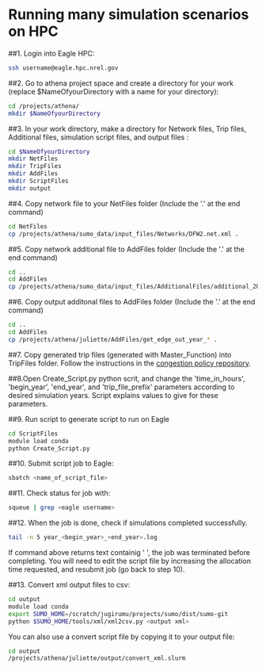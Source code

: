 # Running many simulation scenarios on HPC

##1. Login into Eagle HPC: 
```bash
ssh username@eagle.hpc.nrel.gov
```

##2. Go to athena project space and create a directory for your work (replace $NameOfyourDirectory with a name for your directory):
```bash
cd /projects/athena/
mkdir $NameOfyourDirectory
```

##3. In your work directory, make a directory for Network files, Trip files, Additional files, simulation script files, and output files :
```bash
cd $NameOfyourDirectory
mkdir NetFiles
mkdir TripFiles
mkdir AddFiles
mkdir ScriptFiles
mkdir output
```

##4. Copy network file to your NetFiles folder (Include the '.' at the end command)
```bash
cd NetFiles
cp /projects/athena/sumo_data/input_files/Networks/DFW2.net.xml .
```


##5. Copy network additional file to AddFiles folder (Include the '.' at the end command)
```bash
cd ..
cd AddFiles
cp /projects/athena/sumo_data/input_files/AdditionalFiles/additional_2020-03-25.xml .
```

##6. Copy output additonal files to AddFiles folder (Include the '.' at the end command)
```bash
cd ..
cd AddFiles
cp /projects/athena/juliette/AddFiles/get_edge_out_year_* .
```

##7. Copy generated trip files (generated with Master_Function) into TripFiles folder. Follow the instructions in the [congestion policy repository](https://github.com/NREL/ATHENA-sumo/tree/master/Congestion_Policies).

##8.Open Create_Script.py python scrit, and change the 'time_in_hours', 'begin_year', 'end_year', and 'trip_file_prefix' parameters according to desired simulation years. Script explains values to give for these parameters.

##9. Run script to generate script to run on Eagle
```bash
cd ScriptFiles
module load conda
python Create_Script.py
```

##10. Submit script job to Eagle:
```bash
sbatch <name_of_script_file>
```

##11. Check status for job with:
```bash
squeue | grep <eagle username>
```

##12. When the job is done, check if simulations completed successfully.
```bash
tail -n 5 year_<begin_year>_<end_year>.log
```
If command above returns text containig ' ', the job was terminated before completing. You will need to edit the script file by increasing the allocation time requested, and resubmit job (go back to step 10).

##13. Convert xml output files to csv:
```bash
cd output
module load conda
export SUMO_HOME=/scratch/jugirumu/projects/sumo/dist/sumo-git
python $SUMO_HOME/tools/xml/xml2csv.py <output xml>
```
You can also use a convert script file by copying it to your output file:
```bash
cd output
/projects/athena/juliette/output/convert_xml.slurm
```